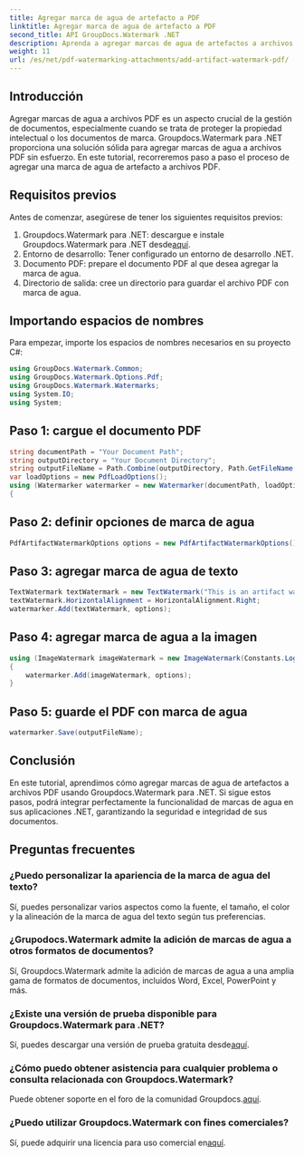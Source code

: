 ```yaml
---
title: Agregar marca de agua de artefacto a PDF
linktitle: Agregar marca de agua de artefacto a PDF
second_title: API GroupDocs.Watermark .NET
description: Aprenda a agregar marcas de agua de artefactos a archivos PDF sin esfuerzo usando Groupdocs.Watermark para .NET. Proteja sus documentos con facilidad.
weight: 11
url: /es/net/pdf-watermarking-attachments/add-artifact-watermark-pdf/
---
```

## Introducción
Agregar marcas de agua a archivos PDF es un aspecto crucial de la gestión de documentos, especialmente cuando se trata de proteger la propiedad intelectual o los documentos de marca. Groupdocs.Watermark para .NET proporciona una solución sólida para agregar marcas de agua a archivos PDF sin esfuerzo. En este tutorial, recorreremos paso a paso el proceso de agregar una marca de agua de artefacto a archivos PDF.
## Requisitos previos
Antes de comenzar, asegúrese de tener los siguientes requisitos previos:
1.  Groupdocs.Watermark para .NET: descargue e instale Groupdocs.Watermark para .NET desde[aquí](https://releases.groupdocs.com/Watermark/net/).
2. Entorno de desarrollo: Tener configurado un entorno de desarrollo .NET.
3. Documento PDF: prepare el documento PDF al que desea agregar la marca de agua.
4. Directorio de salida: cree un directorio para guardar el archivo PDF con marca de agua.

## Importando espacios de nombres
Para empezar, importe los espacios de nombres necesarios en su proyecto C#:
```csharp
using GroupDocs.Watermark.Common;
using GroupDocs.Watermark.Options.Pdf;
using GroupDocs.Watermark.Watermarks;
using System.IO;
using System;
```
## Paso 1: cargue el documento PDF
```csharp
string documentPath = "Your Document Path";
string outputDirectory = "Your Document Directory";
string outputFileName = Path.Combine(outputDirectory, Path.GetFileName(documentPath));
var loadOptions = new PdfLoadOptions();
using (Watermarker watermarker = new Watermarker(documentPath, loadOptions))
{
```
## Paso 2: definir opciones de marca de agua
```csharp
PdfArtifactWatermarkOptions options = new PdfArtifactWatermarkOptions();
```
## Paso 3: agregar marca de agua de texto
```csharp
TextWatermark textWatermark = new TextWatermark("This is an artifact watermark", new Font("Arial", 8));
textWatermark.HorizontalAlignment = HorizontalAlignment.Right;
watermarker.Add(textWatermark, options);
```
## Paso 4: agregar marca de agua a la imagen
```csharp
using (ImageWatermark imageWatermark = new ImageWatermark(Constants.LogoBmp))
{
    watermarker.Add(imageWatermark, options);
}
```
## Paso 5: guarde el PDF con marca de agua
```csharp
watermarker.Save(outputFileName);
```

## Conclusión
En este tutorial, aprendimos cómo agregar marcas de agua de artefactos a archivos PDF usando Groupdocs.Watermark para .NET. Si sigue estos pasos, podrá integrar perfectamente la funcionalidad de marcas de agua en sus aplicaciones .NET, garantizando la seguridad e integridad de sus documentos.
## Preguntas frecuentes
### ¿Puedo personalizar la apariencia de la marca de agua del texto?
Sí, puedes personalizar varios aspectos como la fuente, el tamaño, el color y la alineación de la marca de agua del texto según tus preferencias.
### ¿Grupodocs.Watermark admite la adición de marcas de agua a otros formatos de documentos?
Sí, Groupdocs.Watermark admite la adición de marcas de agua a una amplia gama de formatos de documentos, incluidos Word, Excel, PowerPoint y más.
### ¿Existe una versión de prueba disponible para Groupdocs.Watermark para .NET?
 Sí, puedes descargar una versión de prueba gratuita desde[aquí](https://releases.groupdocs.com/).
### ¿Cómo puedo obtener asistencia para cualquier problema o consulta relacionada con Groupdocs.Watermark?
 Puede obtener soporte en el foro de la comunidad Groupdocs.[aquí](https://forum.groupdocs.com/c/watermark/19).
### ¿Puedo utilizar Groupdocs.Watermark con fines comerciales?
Sí, puede adquirir una licencia para uso comercial en[aquí](https://purchase.groupdocs.com/buy).